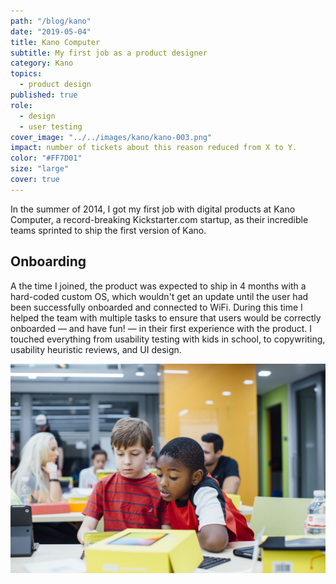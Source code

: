 ```yaml
---
path: "/blog/kano"
date: "2019-05-04"
title: Kano Computer
subtitle: My first job as a product designer
category: Kano
topics:
  - product design
published: true
role:
  - design
  - user testing
cover_image: "../../images/kano/kano-003.png"
impact: number of tickets about this reason reduced from X to Y.
color: "#FF7D01"
size: "large"
cover: true
---
```


In the summer of 2014, I got my first job with digital products at Kano Computer, a record-breaking Kickstarter.com startup, as their incredible teams sprinted to ship the first version of Kano.

## Onboarding

A the time I joined, the product was expected to ship in 4 months with a hard-coded custom OS, which wouldn't get an update until the user had been successfully onboarded and connected to WiFi. During this time I helped the team with multiple tasks to ensure that users would be correctly onboarded — and have fun! — in their first experience with the product. I touched everything from usability testing with kids in school, to copywriting, usability heuristic reviews, and UI design.

![img](../../images/kano/kano-011.jpg)
